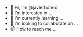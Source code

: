 - 👋 Hi, I’m @javierbotero
- 👀 I’m interested in ...
- 🌱 I’m currently learning ...
- 💞️ I’m looking to collaborate on ...
- 📫 How to reach me ...

<!---
javierbotero/javierbotero is a ✨ special ✨ repository because its `README.md` (this file) appears on your GitHub profile.
You can click the Preview link to take a look at your changes.
--->
